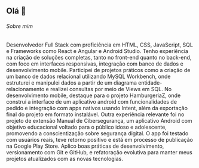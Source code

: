 ## Olá 👋


###### Sobre mim
Desenvolvedor Full Stack com proficiência em HTML, CSS, JavaScript, SQL e Frameworks como React e Angular 
e Android Studio. Tenho experiência na criação de soluções completas, tanto no front-end quanto no back-end, 
com foco em interfaces responsivas, integração com banco de dados e desenvolvimento mobile. 
Participei de projetos práticos como a criação de um banco de dados relacional utilizando MySQL Workbench, 
onde estruturei e manipulei dados a partir de um diagrama entidade-relacionamento e realizei consultas por meio 
de Views em SQL. No desenvolvimento mobile, destaque para o projeto HamburgeriaZ, onde construí a interface 
de um aplicativo android com funcionalidades de pedido e integração com apps nativos usando Intent, além da 
exportação final do projeto em formato instalável. 
Outra experiência relevante foi no projeto de extensão Manual de Cibersegurança, um aplicativo Android com 
objetivo educacional voltado para o público idoso e adolescente, promovendo a conscientização sobre segurança 
digital. O app foi testado com usuários reais, teve retorno positivo e está em processo de publicação na Google 
Play Store. 
Aplico boas práticas de desenvolvimento, versionamento com Git e GitHub, e refatoração evolutiva para manter 
meus projetos atualizados com as novas tecnologias.
